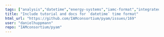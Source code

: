```yaml
---
tags: ["analysis","datetime","energy-systems","iamc-format","integrated-assessment","integrated-assessment-scenarios","macro-energy","modeling","pyam","scenario","scenario-data","timeseries-format","visualization"]
title: "Include tutorial and docs for `datetime` time format"
html_url: "https://github.com/IAMconsortium/pyam/issues/169"
user: "danielhuppmann"
repo: "IAMconsortium/pyam"
---
```


